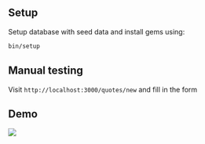 ## Setup

Setup database with seed data and install gems using:

```bash
bin/setup
```

## Manual testing

Visit `http://localhost:3000/quotes/new` and fill in the form

## Demo

![](https://media.giphy.com/media/1AIeegA5BYbok58f4n/giphy.gif)


